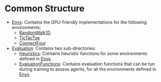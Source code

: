 # Common Structure

- [Envs](Envs): Contains the GPU-friendly implementations for the following environments:
    - [RandomWalk1D](Envs/BitwiseRandomWalk1D.jl)
    - [TicTacToe](Envs/BitwiseTicTacToe.jl)
    - [ConnectFour](Envs/BitwiseConnectFour.jl)
- [Evaluation](Evaluation): Contains two sub-directories:
    - [Heuristics](Evaluation/Heuristics): Contains heuristic functions for some
        environments defined in [Envs](Envs).
    - [EvaluationFunctions](Evaluation/EvaluationFunctions): Contains evaluation functions
        that can be run during training to assess agents, for all the environments defined
        in [Envs](Envs).